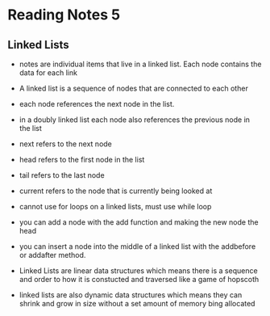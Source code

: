 # Reading Notes 5

## Linked Lists

* notes are individual items that live in a linked list. Each node contains the data for each link

* A linked list is a sequence of nodes that are connected to each other

* each node references the next node in the list.

* in a doubly linked list each node also references the previous node in the list

* next refers to the next node

* head refers to the first node in the list

* tail refers to the last node

* current refers to the node that is currently being looked at

* cannot use for loops on a linked lists, must use while loop

* you can add a node with the add function and making the new node the head

* you can insert a node into the middle of a linked list with the addbefore or addafter method.

* Linked Lists are linear data structures which means there is a sequence and order to how it is constucted and traversed like a game of hopscoth

* linked lists are also dynamic data structures which means they can shrink and grow in size without a set amount of memory bing allocated